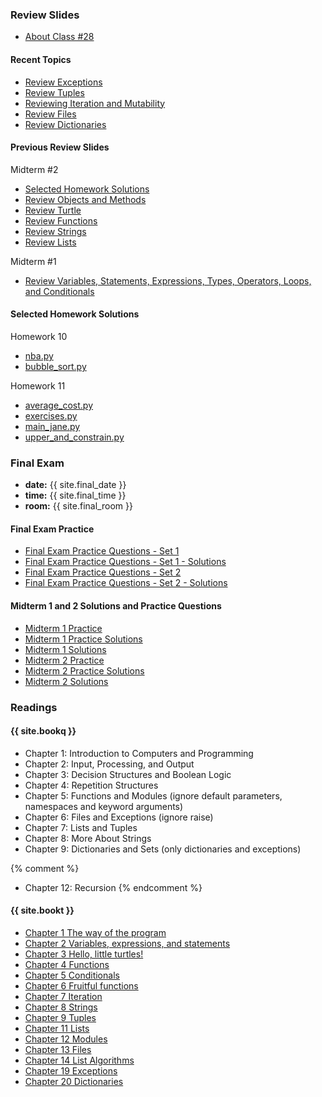 <a name="class28"></a>

###  Review Slides 

* [About Class #28](classes/28/meta.html)

####  Recent Topics

* [Review Exceptions](classes/25/exceptions.html)
* [Review Tuples](classes/25/tuples.html)
* [Reviewing Iteration and Mutability](classes/25/list_iteration_mutability_review.html)
* [Review Files](classes/28/files.html)
* [Review Dictionaries](classes/28/dictionaries.html)

<!--
* [List Comprehensions](classes/25/list_comprehensions.html)
-->

####  Previous Review Slides

Midterm #2

* [Selected Homework Solutions](#midterm2hw)
* [Review Objects and Methods](classes/21/objects.html)
* [Review Turtle](classes/21/turtle.html)
* [Review Functions](classes/21/functions.html)
* [Review Strings](classes/21/strings.html)
* [Review Lists](classes/21/lists.html)

Midterm #1

* [Review Variables, Statements, Expressions, Types, Operators, Loops, and Conditionals](classes/11/review.html)

####  Selected Homework Solutions

Homework 10

* [nba.py](resources/code/hw10/nba.py)
* [bubble_sort.py](resources/code/hw10/bubble_sort.py)

<a name="hw11-solutions"></a>

Homework 11

* [average_cost.py](resources/code/hw11/average_cost.py)
* [exercises.py](resources/code/hw11/exercises.py)
* [main_jane.py](resources/code/hw11/main_jane.py)
* [upper_and_constrain.py](resources/code/hw11/upper_and_constrain.py)


###  Final Exam 

* __date:__ {{ site.final_date }}
* __time:__ {{ site.final_time }}
* __room:__ {{ site.final_room }}


####  Final Exam Practice

* [Final Exam Practice Questions - Set 1](resources/handouts/final/final_practice_questions_set_1.pdf)
* [Final Exam Practice Questions - Set 1 - Solutions](resources//handouts/final/final_practice_questions_set_1_solutions.pdf)
* [Final Exam Practice Questions - Set 2](resources/handouts/final/final_practice_questions_set_2.pdf)
* [Final Exam Practice Questions - Set 2 - Solutions](resources/handouts/final/final_practice_questions_set_2_solutions.pdf)


####  Midterm 1 and 2 Solutions and Practice Questions

* [Midterm 1 Practice](resources/handouts/midterm_1/midterm_1_practice.pdf)
* [Midterm 1 Practice Solutions](resources/handouts/midterm_1/midterm_1_practice_solutions.pdf)
* [Midterm 1 Solutions](resources/handouts/midterm_1/midterm_1_solutions.pdf)
* [Midterm 2 Practice](resources/handouts/midterm_2/midterm_2_practice.pdf)
* [Midterm 2 Practice Solutions](resources/handouts/midterm_2/midterm_2_practice_solutions.pdf)
* [Midterm 2 Solutions](resources/handouts/midterm_2/midterm_2_solutions.pdf)


###  Readings

####  {{ site.bookq }}

* Chapter 1: Introduction to Computers  and Programming
* Chapter 2: Input, Processing, and Output
* Chapter 3: Decision Structures and Boolean Logic
* Chapter 4: Repetition Structures
* Chapter 5: Functions and Modules (ignore default parameters, namespaces and keyword arguments)
* Chapter 6: Files and Exceptions (ignore raise)
* Chapter 7: Lists and Tuples
* Chapter 8: More About Strings
* Chapter 9: Dictionaries and Sets (only dictionaries and exceptions)

{% comment %}
* Chapter 12: Recursion 
{% endcomment %}

####  {{ site.bookt }}

* [Chapter 1 The way of the program](http://www.openbookproject.net/thinkcs/python/english3e/way_of_the_program.html)
* [Chapter 2 Variables, expressions, and statements](http://www.openbookproject.net/thinkcs/python/english3e/variables_expressions_statements.html)
* [Chapter 3 Hello, little turtles!](http://www.openbookproject.net/thinkcs/python/english3e/hello_little_turtles.html)
* [Chapter 4 Functions](http://www.openbookproject.net/thinkcs/python/english3e/functions.html)
* [Chapter 5 Conditionals](http://www.openbookproject.net/thinkcs/python/english3e/conditionals.html)
* [Chapter 6 Fruitful functions](http://www.openbookproject.net/thinkcs/python/english3e/fruitful_functions.html)
* [Chapter 7 Iteration](http://www.openbookproject.net/thinkcs/python/english3e/iteration.html)
* [Chapter 8 Strings](http://www.openbookproject.net/thinkcs/python/english3e/strings.html)
* [Chapter 9 Tuples](http://openbookproject.net/thinkcs/python/english3e/tuples.html)
* [Chapter 11 Lists](http://www.openbookproject.net/thinkcs/python/english3e/lists.html)
* [Chapter 12 Modules](http://www.openbookproject.net/thinkcs/python/english3e/modules.html)
* [Chapter 13 Files](http://www.openbookproject.net/thinkcs/python/english3e/files.html)
* [Chapter 14 List Algorithms](http://www.openbookproject.net/thinkcs/python/english3e/list_algorithms.html)
* [Chapter 19 Exceptions](http://www.openbookproject.net/thinkcs/python/english3e/exceptions.html)
* [Chapter 20 Dictionaries](http://www.openbookproject.net/thinkcs/python/english3e/dictionaries.html)
 
